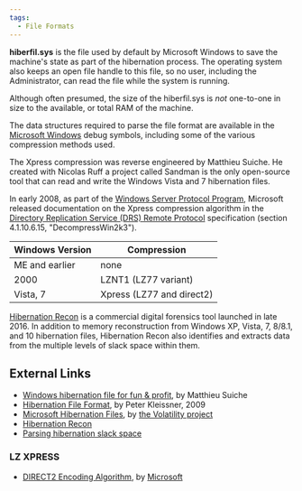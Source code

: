 ```yaml
---
tags:
  - File Formats
---
```

**hiberfil.sys** is the file used by default by Microsoft Windows to
save the machine's state as part of the
hibernation process. The operating system also
keeps an open file handle to this file, so no user, including the
Administrator, can read the file while the system is running.

Although often presumed, the size of the hiberfil.sys is *not*
one-to-one in size to the available, or total RAM of the machine.

The data structures required to parse the file format are available in
the [Microsoft Windows](microsoft_windows.md) debug symbols,
including some of the various compression methods used.

The Xpress compression was reverse engineered by Matthieu
Suiche. He created with Nicolas
Ruff a project called
Sandman is the only open-source tool that
can read and write the Windows Vista and 7 hibernation files.

In early 2008, as part of the [Windows Server Protocol Program](https://learn.microsoft.com/en-us/openspecs/dev_center/ms-devcentlp/5f4fc8ba-f448-4b05-968e-df51c60eaef8),
Microsoft released documentation on the Xpress compression algorithm in
the [Directory Replication Service (DRS) Remote Protocol](https://learn.microsoft.com/en-us/openspecs/windows_protocols/ms-drsr/f977faaa-673e-4f66-b9bf-48c640241d47)
specification (section 4.1.10.6.15, "DecompressWin2k3").

| Windows Version | Compression               |
|-----------------|---------------------------|
| ME and earlier  | none                      |
| 2000            | LZNT1 (LZ77 variant)      |
| Vista, 7        | Xpress (LZ77 and direct2) |

[Hibernation Recon](arsenal_recon.md#hibernation-recon) is a
commercial digital forensics tool launched in late 2016. In addition to
memory reconstruction from Windows XP, Vista, 7, 8/8.1, and 10
hibernation files, Hibernation Recon also identifies and extracts data
from the multiple levels of slack space within them.

## External Links

* [Windows hibernation file for fun & profit](http://msuiche.net/con/bhusa2008/Windows_hibernation_file_for_fun_%27n%27_profit-0.6.pdf),
  by Matthieu Suiche
* [Hibernation File Format](http://web17.webbpro.de/downloads/Hibernation%20File%20Attack/Hibernation%20File%20Format.pdf),
  by Peter Kleissner, 2009
* [Microsoft Hibernation Files](https://code.google.com/archive/p/volatility/wikis/HiberAddressSpace.wiki), by
  [the Volatility project](volatility_framework.md)
* [Hibernation Recon](https://arsenalrecon.com/apps/hibernation-recon/)
* [Parsing hibernation slack space](https://diablohorn.com/2014/12/10/parsing-the-hiberfil-sys-searching-for-slack-space/)

### LZ XPRESS

* [DIRECT2 Encoding Algorithm](https://learn.microsoft.com/en-us/openspecs/windows_protocols/ms-drsr/07815956-1375-4148-b33e-39c31f988ec8),
  by [Microsoft](microsoft.md)
